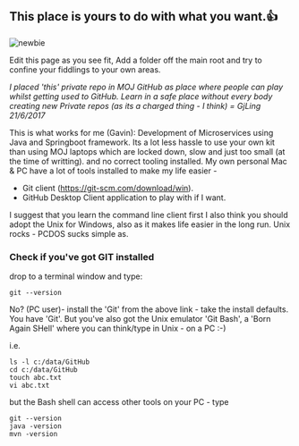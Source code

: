 

## This place is yours to do with what you want.:+1:

![newbie](https://user-images.githubusercontent.com/28729693/27434963-6150a1f6-5752-11e7-9d7c-f4e938087e99.png)

Edit this page as you see fit, Add a folder off the main root and try to confine your fiddlings to your own areas.

*I placed 'this' private repo in MOJ GitHub as place where people can play whilst getting used to GitHub. 
Learn in a safe place without every body creating new Private repos (as its a charged thing - I think) = GjLing 21/6/2017*


This is what works for me (Gavin):
Development of Microservices using Java and Springboot framework.
Its a lot less hassle to use your own kit than using MOJ laptops which are locked down, slow and just too small (at the time of writting). and no correct tooling installed.
My own personal Mac & PC have a lot of tools installed to make my life easier - 
- Git client (https://git-scm.com/download/win). 
- GitHub Desktop Client application to play with if I want.

I suggest that you learn the command line client first I also think you should adopt the Unix for Windows, also as it makes life easier in the long run. Unix rocks - PCDOS sucks simple as.



### Check if you've got GIT installed

drop to a terminal window and type:

```
git --version
```

No? (PC user)- install the 'Git' from the above link - take the install defaults. You have 'Git'. 
But you've also got the Unix emulator 'Git Bash', a 'Born Again SHell' where you can think/type in Unix - on a PC :-)

i.e.
```
ls -l c:/data/GitHub
cd c:/data/GitHub
touch abc.txt
vi abc.txt
```
but the Bash shell can access other tools on your PC - type 
```
git --version
java -version
mvn -version
```
   
